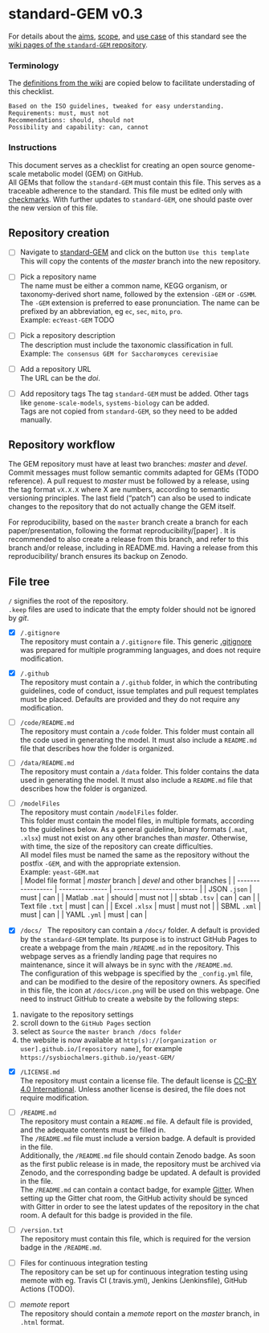standard-GEM v0.3
=================

For details about the [aims](https://github.com/SysBioChalmers/standard-GEM/wiki/Aims,-scope-and-terminology#aims), [scope](https://github.com/SysBioChalmers/standard-GEM/wiki/Aims,-scope-and-terminology#scope), and [use case](https://github.com/SysBioChalmers/standard-GEM/wiki/Use-case) of this standard see the [wiki pages of the `standard-GEM` repository](https://github.com/SysBioChalmers/standard-GEM/wiki).

### Terminology
The [definitions from the wiki](https://github.com/SysBioChalmers/standard-GEM/wiki/Aims,-scope-and-terminology#terminology) are copied below to facilitate understading of this checklist.
```
Based on the ISO guidelines, tweaked for easy understanding.
Requirements: must, must not
Recommendations: should, should not
Possibility and capability: can, cannot
```

### Instructions
This document serves as a checklist for creating an open source genome-scale metabolic model (GEM) on GitHub.  
All GEMs that follow the `standard-GEM` must contain this file. This serves as a traceable adherence to the standard. This file must be edited only with [checkmarks](https://help.github.com/en/github/managing-your-work-on-github/about-task-lists). With further updates to `standard-GEM`, one should paste over the new version of this file.

Repository creation
-------------------
- [ ] Navigate to [standard-GEM]() and click on the button `Use this template`
This will copy the contents of the _master_ branch into the new repository.

- [ ] Pick a repository name  
The name must be either a common name, KEGG organism, or taxonomy-derived short name, followed by the extension `-GEM` or `-GSMM`. The `-GEM` extension is preferred to ease pronunciation. The name can be prefixed by an abbreviation, eg `ec`, `sec`, `mito`, `pro`.  
Example: `ecYeast-GEM` TODO

- [ ] Pick a repository description  
The description must include the taxonomic classification in full.  
Example: `The consensus GEM for Saccharomyces cerevisiae`

- [ ] Add a repository URL  
The URL can be the _doi_.

- [ ] Add repository tags
The tag `standard-GEM` must be added. Other tags like `genome-scale-models`, `systems-biology` can be added.  
Tags are not copied from `standard-GEM`, so they need to be added manually.


Repository workflow
-------------------
The GEM repository must have at least two branches: _master_ and _devel_. Commit messages must follow semantic commits adapted for GEMs (TODO reference).
A pull request to _master_ must be followed by a release, using the tag format `vX.X.X` where X are numbers, according to semantic versioning principles. The last field (“patch”) can also be used to indicate changes to the repository that do not actually change the GEM itself.  


For reproducibility, based on the `master` branch create a branch for each paper/presentation, following the format reproducibility/[paper] . It is recommended to also create a release from this branch, and refer to this branch and/or release, including in README.md. Having a release from this reproducibility/ branch ensures its backup on Zenodo.


File tree
---------
`/` signifies the root of the repository.  
`.keep` files are used to indicate that the empty folder should not be ignored by _git_.

- [x] `/.gitignore`  
The repository must contain a `/.gitignore` file. This generic [.gitignore](https://git-scm.com/docs/gitignore) was prepared for multiple programming languages, and does not require modification.

- [x] `/.github`  
The repository must contain a `/.github` folder, in which the contributing guidelines, code of conduct, issue templates and pull request templates must be placed. Defaults are provided and they do not require any modification.

- [ ] `/code/README.md`  
The repository must contain a `/code` folder. This folder must contain all the code used in generating the model. It must also include a `README.md` file that describes how the folder is organized.

- [ ] `/data/README.md`  
The repository must contain a `/data` folder. This folder contains the data used in generating the model. It must also include a `README.md` file that describes how the folder is organized.

- [ ] `/modelFiles`  
The repository must contain `/modelFiles` folder.   
This folder must contain the model files, in multiple formats, according to the guidelines below. As a general guideline, binary formats (`.mat`, `.xlsx`) must not exist on any other branches than _master_. Otherwise, with time, the size of the repository can create difficulties.  
All model files must be named the same as the repository without the postfix `-GEM`, and with the appropriate extension.  
Example: `yeast-GEM.mat`  
| Model file format | _master_ branch | _devel_ and other branches |
| ----------------- | --------------- | -------------------------- |
| JSON `.json`      | must            | can                        |
| Matlab `.mat`     | should          | must not                   |
| sbtab `.tsv`      | can             | can                        |
| Text file `.txt`  | must            | can                        |
| Excel `.xlsx`     | must            | must not                   |
| SBML `.xml`       | must            | can                        |
| YAML `.yml`       | must            | can                        |


- [x] `/docs/ `
The repository can contain a `/docs/` folder. A default is provided by the `standard-GEM` template. Its purpose is to instruct GitHub Pages to create a webpage from the main `/README.md` in the repository. This webpage serves as a friendly landing page that requires no maintenance, since it will always be in sync with the `/README.md`.  
The configuration of this webpage is specified by the `_config.yml` file, and can be modified to the desire of the repository owners. As specified in this file, the icon at `/docs/icon.png` will be used on this webpage.
One need to instruct GitHub to create a website by the following steps:
1. navigate to the repository settings
2. scroll down to the `GitHub Pages` section
3. select as `Source` the `master branch /docs folder`
4. the website is now available at `http(s)://[organization or user].github.io/[repository name]`, for example `https://sysbiochalmers.github.io/yeast-GEM/`

- [x] `/LICENSE.md`  
The repository must contain a license file. The default license is [CC-BY 4.0 International](https://creativecommons.org/licenses/by/4.0/). Unless another license is desired, the file does not require modification.

- [ ] `/README.md`  
The repository must contain a `README.md` file. A default file is provided, and the adequate contents must be filled in.  
The `/README.md` file must include a version badge. A default is provided in the file.  
Additionally, the `/README.md` file	should contain Zenodo badge. As soon as the first public release is in made, the repository must be archived via Zenodo, and the corresponding badge be updated. A default is provided in the file.  
The `/README.md` can contain a contact badge, for example [Gitter](https://gitter.io). When setting up the Gitter chat room, the GitHub activity should be synced with Gitter in order to see the latest updates of the repository in the chat room. A default for this badge is provided in the file.

- [ ] `/version.txt`  
The repository must contain this file, which is required for the version badge in the `/README.md`.

- [ ] Files for continuous integration testing  
The repository can be set up for continuous integration testing using memote with eg. Travis CI (.travis.yml), Jenkins (Jenkinsfile), GitHub Actions (TODO).

- [ ] _memote_ report  
The repository should contain a _memote_ report on the _master_ branch, in `.html` format.
